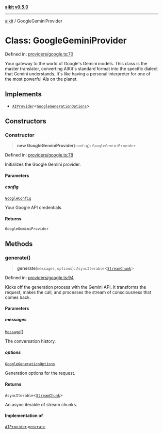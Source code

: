 [**aikit v0.5.0**](../README.md)

---

[aikit](../README.md) / GoogleGeminiProvider

# Class: GoogleGeminiProvider

Defined in: [providers/google.ts:70](https://github.com/chinmaymk/aikit/blob/main/src/providers/google.ts#L70)

Your gateway to the world of Google's Gemini models.
This class is the master translator, converting AIKit's standard format
into the specific dialect that Gemini understands. It's like having a
personal interpreter for one of the most powerful AIs on the planet.

## Implements

- [`AIProvider`](../interfaces/AIProvider.md)\<[`GoogleGenerationOptions`](../interfaces/GoogleGenerationOptions.md)\>

## Constructors

### Constructor

> **new GoogleGeminiProvider**(`config`): `GoogleGeminiProvider`

Defined in: [providers/google.ts:78](https://github.com/chinmaymk/aikit/blob/main/src/providers/google.ts#L78)

Initializes the Google Gemini provider.

#### Parameters

##### config

[`GoogleConfig`](../interfaces/GoogleConfig.md)

Your Google API credentials.

#### Returns

`GoogleGeminiProvider`

## Methods

### generate()

> **generate**(`messages`, `options`): `AsyncIterable`\<[`StreamChunk`](../interfaces/StreamChunk.md)\>

Defined in: [providers/google.ts:94](https://github.com/chinmaymk/aikit/blob/main/src/providers/google.ts#L94)

Kicks off the generation process with the Gemini API.
It transforms the request, makes the call, and processes the stream of
consciousness that comes back.

#### Parameters

##### messages

[`Message`](../interfaces/Message.md)[]

The conversation history.

##### options

[`GoogleGenerationOptions`](../interfaces/GoogleGenerationOptions.md)

Generation options for the request.

#### Returns

`AsyncIterable`\<[`StreamChunk`](../interfaces/StreamChunk.md)\>

An async iterable of stream chunks.

#### Implementation of

[`AIProvider`](../interfaces/AIProvider.md).[`generate`](../interfaces/AIProvider.md#generate)
